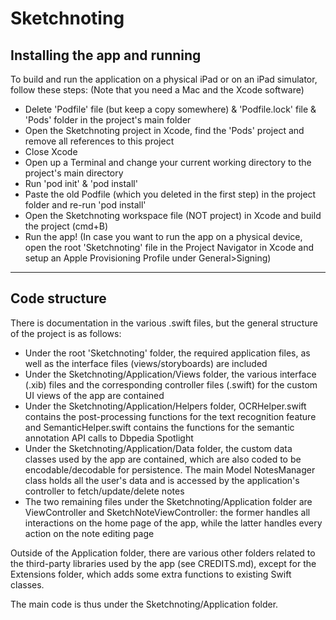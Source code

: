 #  Sketchnoting

## Installing the app and running
To build and run the application on a physical iPad or on an iPad simulator, follow these steps: (Note that you need a Mac and the Xcode software)

- Delete 'Podfile' file (but keep a copy somewhere) & 'Podfile.lock' file & 'Pods' folder in the project's main folder
- Open the Sketchnoting project in Xcode, find the 'Pods' project and remove all references to this project
- Close Xcode
- Open up a Terminal and change your current working directory to the project's main directory
- Run 'pod init' & 'pod install'
- Paste the old Podfile (which you deleted in the first step) in the project folder and re-run 'pod install'
- Open the Sketchnoting workspace file (NOT project) in Xcode and build the project (cmd+B)
- Run the app! (In case you want to run the app on a physical device, open the root 'Sketchnoting' file in the Project Navigator in Xcode and setup an Apple Provisioning Profile under General>Signing)

--------------
## Code structure
There is documentation in the various .swift files, but the general structure of the project is as follows:

- Under the root 'Sketchnoting' folder, the required application files, as well as the interface files (views/storyboards) are included
- Under the Sketchnoting/Application/Views folder, the various interface (.xib) files and the corresponding controller files (.swift) for the custom UI views of the app are contained
- Under the Sketchnoting/Application/Helpers folder, OCRHelper.swift contains the post-processing functions for the text recognition feature and SemanticHelper.swift contains the functions for the semantic annotation API calls to Dbpedia Spotlight
- Under the Sketchnoting/Application/Data folder, the custom data classes used by the app are contained, which are also coded to be encodable/decodable for persistence. The main Model NotesManager class holds all the user's data and is accessed by the application's controller to fetch/update/delete notes
- The two remaining files under the Sketchnoting/Application folder are ViewController and SketchNoteViewController: the former handles all interactions on the home page of the app, while the latter handles every action on the note editing page

Outside of the Application folder, there are various other folders related to the third-party libraries used by the app (see CREDITS.md), except for the Extensions folder, which adds some extra functions to existing Swift classes.


The main code is thus under the Sketchnoting/Application folder.

